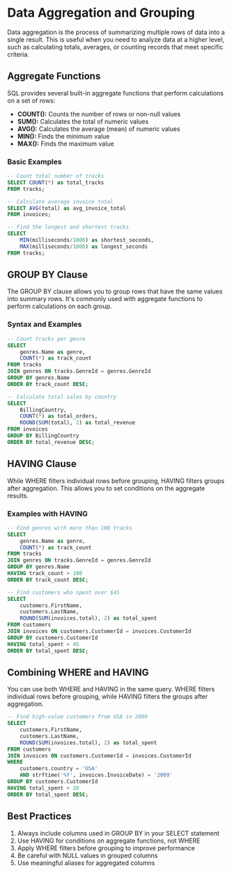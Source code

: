 # Data Aggregation and Grouping

Data aggregation is the process of summarizing multiple rows of data into a single result. This is useful when you need to analyze data at a higher level, such as calculating totals, averages, or counting records that meet specific criteria.

## Aggregate Functions

SQL provides several built-in aggregate functions that perform calculations on a set of rows:

- **COUNT():** Counts the number of rows or non-null values
- **SUM():** Calculates the total of numeric values
- **AVG():** Calculates the average (mean) of numeric values
- **MIN():** Finds the minimum value
- **MAX():** Finds the maximum value

### Basic Examples

```sql
-- Count total number of tracks
SELECT COUNT(*) as total_tracks
FROM tracks;

-- Calculate average invoice total
SELECT AVG(total) as avg_invoice_total
FROM invoices;

-- Find the longest and shortest tracks
SELECT
    MIN(milliseconds/1000) as shortest_seconds,
    MAX(milliseconds/1000) as longest_seconds
FROM tracks;
```

## GROUP BY Clause

The GROUP BY clause allows you to group rows that have the same values into summary rows. It's commonly used with aggregate functions to perform calculations on each group.

### Syntax and Examples

```sql
-- Count tracks per genre
SELECT
    genres.Name as genre,
    COUNT(*) as track_count
FROM tracks
JOIN genres ON tracks.GenreId = genres.GenreId
GROUP BY genres.Name
ORDER BY track_count DESC;

-- Calculate total sales by country
SELECT
    BillingCountry,
    COUNT(*) as total_orders,
    ROUND(SUM(total), 2) as total_revenue
FROM invoices
GROUP BY BillingCountry
ORDER BY total_revenue DESC;
```

## HAVING Clause

While WHERE filters individual rows before grouping, HAVING filters groups after aggregation. This allows you to set conditions on the aggregate results.

### Examples with HAVING

```sql
-- Find genres with more than 100 tracks
SELECT
    genres.Name as genre,
    COUNT(*) as track_count
FROM tracks
JOIN genres ON tracks.GenreId = genres.GenreId
GROUP BY genres.Name
HAVING track_count > 100
ORDER BY track_count DESC;

-- Find customers who spent over $45
SELECT
    customers.FirstName,
    customers.LastName,
    ROUND(SUM(invoices.total), 2) as total_spent
FROM customers
JOIN invoices ON customers.CustomerId = invoices.CustomerId
GROUP BY customers.CustomerId
HAVING total_spent > 45
ORDER BY total_spent DESC;
```

## Combining WHERE and HAVING

You can use both WHERE and HAVING in the same query. WHERE filters individual rows before grouping, while HAVING filters the groups after aggregation.

```sql
-- Find high-value customers from USA in 2009
SELECT
    customers.FirstName,
    customers.LastName,
    ROUND(SUM(invoices.total), 2) as total_spent
FROM customers
JOIN invoices ON customers.CustomerId = invoices.CustomerId
WHERE
    customers.country = 'USA'
    AND strftime('%Y', invoices.InvoiceDate) = '2009'
GROUP BY customers.CustomerId
HAVING total_spent > 20
ORDER BY total_spent DESC;
```

## Best Practices

1. Always include columns used in GROUP BY in your SELECT statement
2. Use HAVING for conditions on aggregate functions, not WHERE
3. Apply WHERE filters before grouping to improve performance
4. Be careful with NULL values in grouped columns
5. Use meaningful aliases for aggregated columns
